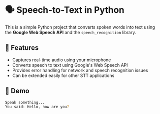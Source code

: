 # 🗣️ Speech-to-Text in Python

This is a simple Python project that converts spoken words into text using the **Google Web Speech API** and the `speech_recognition` library.

## 🚀 Features

- Captures real-time audio using your microphone
- Converts speech to text using Google's Web Speech API
- Provides error handling for network and speech recognition issues
- Can be extended easily for other STT applications

## 📸 Demo

```bash
Speak something...
You said: Hello, how are you?
